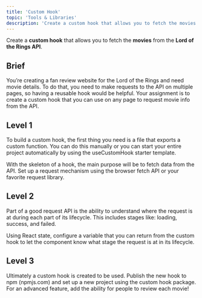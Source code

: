 ```yaml
---
title: 'Custom Hook'
topic: 'Tools & Libraries'
description: 'Create a custom hook that allows you to fetch the movies from the Lord of the Rings API.'
---
```

Create a <strong className="color-blue">custom hook</strong> that allows you to fetch the <strong className="color-purple">movies</strong> from the <strong className="color-purple">Lord of the Rings API</strong>.

## Brief

You’re creating a fan review website for the Lord of the Rings and need movie details. To do that, you need to make requests to the API on multiple pages, so having a reusable hook would be helpful. Your assignment is to create a custom hook that you can use on any page to request movie info from the API.

## Level 1

To build a custom hook, the first thing you need is a file that exports a custom function. You can do this manually or you can start your entire project automatically by using the useCustomHook starter template.

With the skeleton of a hook, the main purpose will be to fetch data from the API. Set up a request mechanism using the browser fetch API or your favorite request library.

## Level 2

Part of a good request API is the ability to understand where the request is at during each part of its lifecycle. This includes stages like: loading, success, and failed.

Using React state, configure a variable that you can return from the custom hook to let the component know what stage the request is at in its lifecycle.

## Level 3

Ultimately a custom hook is created to be used. Publish the new hook to npm (npmjs.com) and set up a new project using the custom hook package. For an advanced feature, add the ability for people to review each movie!


